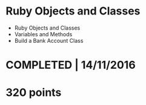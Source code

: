 # Ruby Objects and Classes
- Ruby Objects and Classes 
- Variables and Methods 
- Build a Bank Account Class 

# COMPLETED | 14/11/2016
# 320 points
